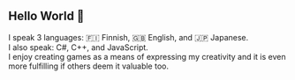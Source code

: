 ## Hello World 👋

<!--
**orikome/orikome** is a ✨ _special_ ✨ repository because its `README.md` (this file) appears on your GitHub profile.
-->

I speak 3 languages: 🇫🇮 Finnish, 🇬🇧 English, and 🇯🇵 Japanese.
<br>
I also speak: C#, C++, and JavaScript.
<br>
I enjoy creating games as a means of expressing my creativity and it is even more fulfilling if others deem it valuable too. 
